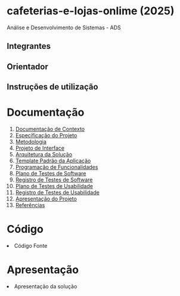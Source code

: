 # cafeterias-e-lojas-onlime (2025)
Análise e Desenvolvimento de Sistemas - ADS


## Integrantes


## Orientador



## Instruções de utilização

# Documentação

<ol>
<li><a href=""> Documentação de Contexto</a></li>
<li><a href=""> Especificação do Projeto</a></li>
<li><a href=""> Metodologia</a></li>
<li><a href=""> Projeto de Interface</a></li>
<li><a href=""> Arquitetura da Solução</a></li>
<li><a href=""> Template Padrão da Aplicação</a></li>
<li><a href=""> Programação de Funcionalidades</a></li>
<li><a href=""> Plano de Testes de Software</a></li>
<li><a href=""> Registro de Testes de Software</a></li>
<li><a href=""> Plano de Testes de Usabilidade</a></li>
<li><a href=""> Registro de Testes de Usabilidade</a></li>
<li><a href=""> Apresentação do Projeto</a></li>
<li><a href=""> Referências</a></li>
</ol>

# Código

<li><a > Código Fonte</a></li>

# Apresentação

<li><a> Apresentação da solução</a></li>
